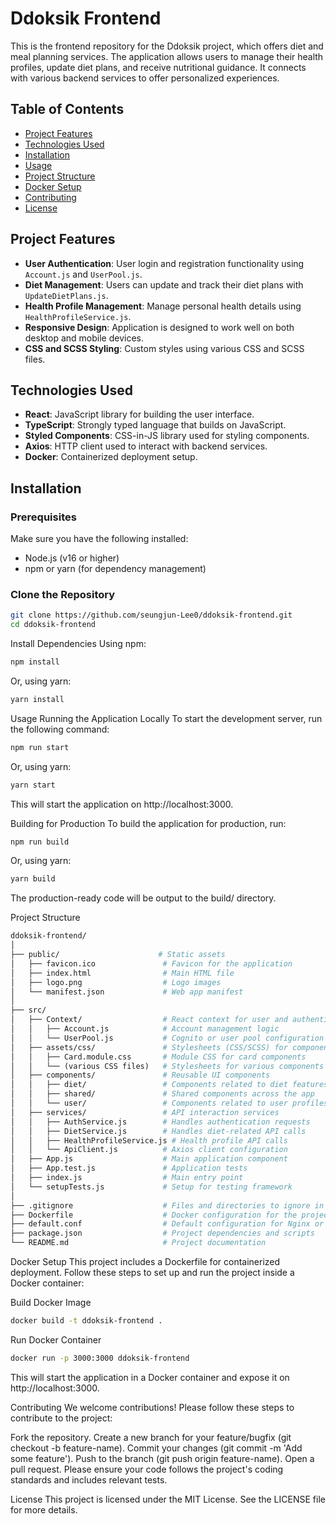 # Ddoksik Frontend

This is the frontend repository for the Ddoksik project, which offers diet and meal planning services. The application allows users to manage their health profiles, update diet plans, and receive nutritional guidance. It connects with various backend services to offer personalized experiences.

## Table of Contents

- [Project Features](#project-features)
- [Technologies Used](#technologies-used)
- [Installation](#installation)
- [Usage](#usage)
- [Project Structure](#project-structure)
- [Docker Setup](#docker-setup)
- [Contributing](#contributing)
- [License](#license)

## Project Features

- **User Authentication**: User login and registration functionality using `Account.js` and `UserPool.js`.
- **Diet Management**: Users can update and track their diet plans with `UpdateDietPlans.js`.
- **Health Profile Management**: Manage personal health details using `HealthProfileService.js`.
- **Responsive Design**: Application is designed to work well on both desktop and mobile devices.
- **CSS and SCSS Styling**: Custom styles using various CSS and SCSS files.

## Technologies Used

- **React**: JavaScript library for building the user interface.
- **TypeScript**: Strongly typed language that builds on JavaScript.
- **Styled Components**: CSS-in-JS library used for styling components.
- **Axios**: HTTP client used to interact with backend services.
- **Docker**: Containerized deployment setup.

## Installation

### Prerequisites

Make sure you have the following installed:

- Node.js (v16 or higher)
- npm or yarn (for dependency management)

### Clone the Repository

```bash
git clone https://github.com/seungjun-Lee0/ddoksik-frontend.git
cd ddoksik-frontend
```

Install Dependencies
Using npm:

```bash
npm install
```
Or, using yarn:

```bash
yarn install
```
Usage
Running the Application Locally
To start the development server, run the following command:

```bash
npm run start
```
Or, using yarn:

```bash
yarn start
```
This will start the application on http://localhost:3000.

Building for Production
To build the application for production, run:

```bash
npm run build
```
Or, using yarn:

```bash
yarn build
```
The production-ready code will be output to the build/ directory.

Project Structure
```graphql
ddoksik-frontend/
│
├── public/                      # Static assets
│   ├── favicon.ico               # Favicon for the application
│   ├── index.html                # Main HTML file
│   ├── logo.png                  # Logo images
│   └── manifest.json             # Web app manifest
│
├── src/
│   ├── Context/                  # React context for user and authentication management
│   │   ├── Account.js            # Account management logic
│   │   └── UserPool.js           # Cognito or user pool configuration
│   ├── assets/css/               # Stylesheets (CSS/SCSS) for components
│   │   ├── Card.module.css       # Module CSS for card components
│   │   └── (various CSS files)   # Stylesheets for various components
│   ├── components/               # Reusable UI components
│   │   ├── diet/                 # Components related to diet features
│   │   ├── shared/               # Shared components across the app
│   │   └── user/                 # Components related to user profiles
│   ├── services/                 # API interaction services
│   │   ├── AuthService.js        # Handles authentication requests
│   │   ├── DietService.js        # Handles diet-related API calls
│   │   ├── HealthProfileService.js # Health profile API calls
│   │   └── ApiClient.js          # Axios client configuration
│   ├── App.js                    # Main application component
│   ├── App.test.js               # Application tests
│   ├── index.js                  # Main entry point
│   └── setupTests.js             # Setup for testing framework
│
├── .gitignore                    # Files and directories to ignore in Git
├── Dockerfile                    # Docker configuration for the project
├── default.conf                  # Default configuration for Nginx or web server
├── package.json                  # Project dependencies and scripts
└── README.md                     # Project documentation
```
Docker Setup
This project includes a Dockerfile for containerized deployment. Follow these steps to set up and run the project inside a Docker container:

Build Docker Image
```bash
docker build -t ddoksik-frontend .
```
Run Docker Container
```bash
docker run -p 3000:3000 ddoksik-frontend
```
This will start the application in a Docker container and expose it on http://localhost:3000.

Contributing
We welcome contributions! Please follow these steps to contribute to the project:

Fork the repository.
Create a new branch for your feature/bugfix (git checkout -b feature-name).
Commit your changes (git commit -m 'Add some feature').
Push to the branch (git push origin feature-name).
Open a pull request.
Please ensure your code follows the project's coding standards and includes relevant tests.

License
This project is licensed under the MIT License. See the LICENSE file for more details.
